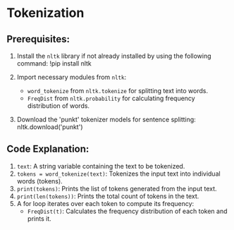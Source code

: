 # Tokenization

Prerequisites:
---------------
1. Install the `nltk` library if not already installed by using the following command:
    !pip install nltk

2. Import necessary modules from `nltk`:
    - `word_tokenize` from `nltk.tokenize` for splitting text into words.
    - `FreqDist` from `nltk.probability` for calculating frequency distribution of words.

3. Download the 'punkt' tokenizer models for sentence splitting:
    nltk.download('punkt')

Code Explanation:
------------------
1. `text`: A string variable containing the text to be tokenized.
2. `tokens = word_tokenize(text)`: Tokenizes the input text into individual words (tokens).
3. `print(tokens)`: Prints the list of tokens generated from the input text.
4. `print(len(tokens))`: Prints the total count of tokens in the text.
5. A for loop iterates over each token to compute its frequency:
    - `FreqDist(t)`: Calculates the frequency distribution of each token and prints it.
